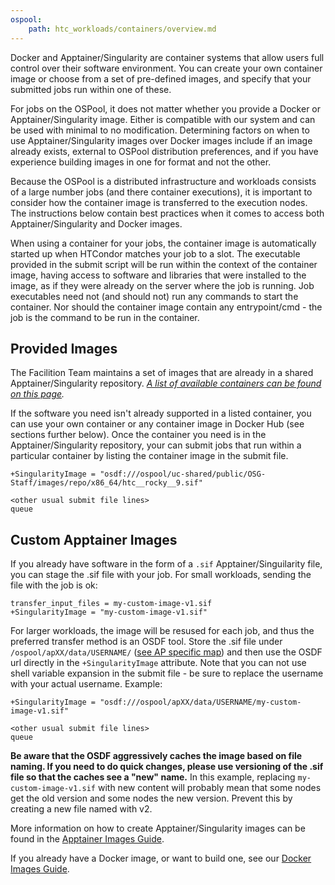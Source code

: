 ```yaml
---
ospool:
    path: htc_workloads/containers/overview.md
---
```


Docker and Apptainer/Singularity are container systems that allow users full
control over their software environment. You can create your own
container image or choose from a set of pre-defined images, and specify
that your submitted jobs run within one of these.

For jobs on the OSPool, it does not matter whether you provide a Docker or
Apptainer/Singularity image. Either is compatible with our system and can be
used with minimal to no modification. Determining factors on when to
use Apptainer/Singularity images over Docker images include if an image already
exists, external to OSPool distribution preferences, and if you have
experience building images in one for format and not the other.

Because the OSPool is a distributed infrastructure and workloads consists
of a large number jobs (and there container executions), it is
important to consider how the container image is transferred to
the execution nodes. The instructions below contain best practices
when it comes to access both Apptainer/Singularity and Docker images.

When using a container for your jobs, the container image is
automatically started up when HTCondor matches your job to a slot. The
executable provided in the submit script will be run within the context
of the container image, having access to software and libraries that
were installed to the image, as if they were already on the server where
the job is running. Job executables need not (and should not) run any
commands to start the container. Nor should the container image
contain any entrypoint/cmd - the job is the command to be run in the
container.

## Provided Images

The Facilition Team maintains a set of images that are already in a shared 
Apptainer/Singularity repository. *[A list of available containers can be found on this page][predefined].*

If the software you need isn't already supported in a listed container,
you can use your own container or any container image in Docker Hub
(see sections further below). Once the container you need is in the
Apptainer/Singularity repository, your can submit jobs that run within a
particular container by listing the container image in the submit file.

    +SingularityImage = "osdf:///ospool/uc-shared/public/OSG-Staff/images/repo/x86_64/htc__rocky__9.sif"

    <other usual submit file lines>
    queue

## Custom Apptainer Images

If you already have software in the form of a `.sif` Apptainer/Singuilarity file,
you can stage the .sif file with your job. For small workloads, sending
the file with the job is ok:

    transfer_input_files = my-custom-image-v1.sif
    +SingularityImage = "my-custom-image-v1.sif"

For larger workloads, the image will be resused for
each job, and thus the preferred transfer method is an OSDF tool.
Store the .sif file under `/ospool/apXX/data/USERNAME/` ([see AP specific map][osdf])
and then use the OSDF
url directly in the `+SingularityImage` attribute. Note that you can not
use shell variable expansion in the submit file - be sure to replace the
username with your actual username. Example:

    +SingularityImage = "osdf:///ospool/apXX/data/USERNAME/my-custom-image-v1.sif"

    <other usual submit file lines>
    queue

**Be aware that the OSDF aggressively caches the image based on file naming.
If you need to do quick changes, please use versioning of the .sif file
so that the caches see a "new" name.** In this example, replacing
`my-custom-image-v1.sif` with new content will probably mean that some
nodes get the old version and some nodes the new version. Prevent this
by creating a new file named with v2.

More information on how to create Apptainer/Singularity images can be found
in the [Apptainer Images Guide][apptainer].

If you already have a Docker image, or want to build one, see 
our [Docker Images Guide][docker]. 

[predefined]: ../predefined
[docker]: ../docker
[apptainer]: ../apptainer
[osdf]: ../../managing_data/osdf

